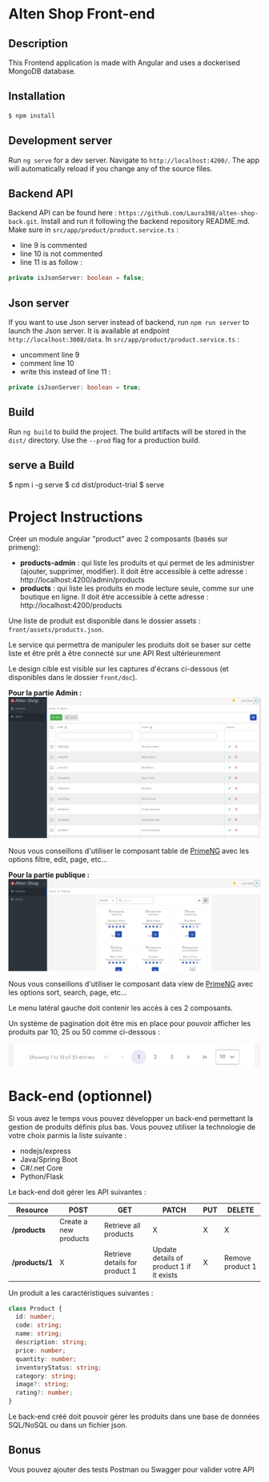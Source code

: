 # Alten Shop Front-end

## Description

This Frontend application is made with Angular and uses a dockerised MongoDB database.

## Installation

```bash
$ npm install
```

## Development server

Run `ng serve` for a dev server. Navigate to `http://localhost:4200/`. The app will automatically reload if you change any of the source files.

## Backend API

Backend API can be found here : `https://github.com/Laura398/alten-shop-back.git`. Install and run it following the backend repository README.md.
Make sure in `src/app/product/product.service.ts` :
- line 9 is commented
- line 10 is not commented
- line 11 is as follow :
```typescript
private isJsonServer: boolean = false;
```

## Json server

If you want to use Json server instead of backend, run `npm run server` to launch the Json server. It is available at endpoint `http://localhost:3008/data`.
In `src/app/product/product.service.ts` :
- uncomment line 9
- comment line 10
- write this instead of line 11 :
```typescript
private isJsonServer: boolean = true;
```

## Build

Run `ng build` to build the project. The build artifacts will be stored in the `dist/` directory. Use the `--prod` flag for a production build.

## serve a Build

$ npm i -g serve
$ cd dist/product-trial
\$ serve

# Project Instructions

Créer un module angular "product" avec 2 composants (basés sur primeng): 
 - **products-admin** : qui liste les produits et qui permet de les administrer (ajouter, supprimer, modifier).
    Il doit être accessible à cette adresse : http://localhost:4200/admin/products
 - **products** : qui liste les produits en mode lecture seule, comme sur une boutique en ligne.
    Il doit être accessible à cette adresse : http://localhost:4200/products

Une liste de produit est disponible dans le dossier assets : `front/assets/products.json`.

Le service qui permettra de manipuler les produits doit se baser sur cette liste et être prêt à être connecté sur une API Rest ultérieurement

Le design cible est visible sur les captures d'écrans ci-dessous (et disponibles dans le dossier `front/doc`).

**Pour la partie Admin :**
![admin](front/doc/products-admin.png)

Nous vous conseillons d'utiliser le composant table de [PrimeNG](https://primeng.org/table/filter) avec les options filtre, edit, page, etc...

 **Pour la partie publique :**
![public](front/doc/products.png)

Nous vous conseillons d'utiliser le composant data view de [PrimeNG](https://primeng.org/dataview) avec les options sort, search, page, etc...


Le menu latéral gauche doit contenir les accès à ces 2 composants.

Un système de pagination doit être mis en place pour pouvoir afficher les produits par 10, 25 ou 50 comme ci-dessous :

![pagination](front/doc/pagination.png)

# Back-end (optionnel)

Si vous avez le temps vous pouvez développer un back-end permettant la gestion de produits définis plus bas.
Vous pouvez utiliser la technologie de votre choix parmis la liste suivante :

- nodejs/express
- Java/Spring Boot
- C#/.net Core
- Python/Flask


Le back-end doit gérer les API suivantes : 

| Resource           | POST                  | GET                            | PATCH                                    | PUT | DELETE           |
| ------------------ | --------------------- | ------------------------------ | ---------------------------------------- | --- | ---------------- |
| **/products**      | Create a new products | Retrieve all products          | X                                        | X   |     X            |
| **/products/1**    | X                     | Retrieve details for product 1 | Update details of product 1 if it exists | X   | Remove product 1 |

Un produit a les caractéristiques suivantes : 

``` typescript
class Product {
  id: number;
  code: string;
  name: string;
  description: string;
  price: number;
  quantity: number;
  inventoryStatus: string;
  category: string;
  image?: string;
  rating?: number;
}
```

Le back-end créé doit pouvoir gérer les produits dans une base de données SQL/NoSQL ou dans un fichier json.

## Bonus

Vous pouvez ajouter des tests Postman ou Swagger pour valider votre API
